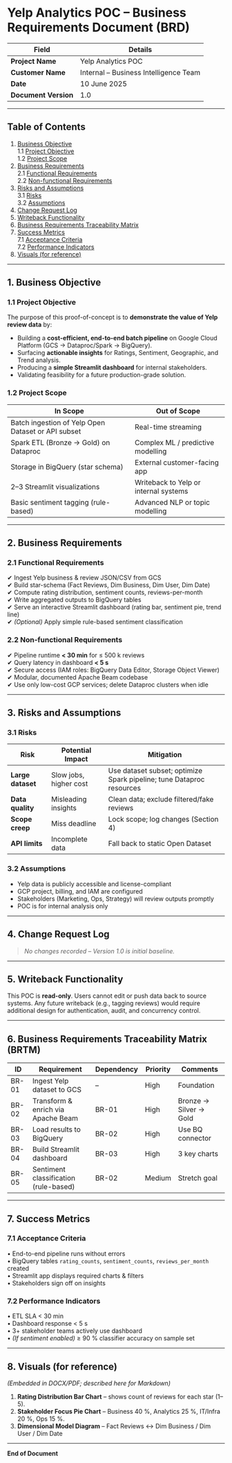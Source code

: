 # Yelp Analytics POC – Business Requirements Document (BRD)

| Field | Details |
|-------|---------|
| **Project Name** | Yelp Analytics POC |
| **Customer Name** | Internal – Business Intelligence Team |
| **Date** | 10 June 2025 |
| **Document Version** | 1.0 |

---

## Table of Contents
1. [Business Objective](#business-objective)  
   1.1 [Project Objective](#project-objective)  
   1.2 [Project Scope](#project-scope)  
2. [Business Requirements](#business-requirements)  
   2.1 [Functional Requirements](#functional-requirements)  
   2.2 [Non-functional Requirements](#non-functional-requirements)  
3. [Risks and Assumptions](#risks-and-assumptions)  
   3.1 [Risks](#risks)  
   3.2 [Assumptions](#assumptions)  
4. [Change Request Log](#change-request-log)  
5. [Writeback Functionality](#writeback-functionality)  
6. [Business Requirements Traceability Matrix](#brtm)  
7. [Success Metrics](#success-metrics)  
   7.1 [Acceptance Criteria](#acceptance-criteria)  
   7.2 [Performance Indicators](#performance-indicators)  
8. [Visuals (for reference)](#visuals)

---

## 1. Business Objective<a name="business-objective"></a>

### 1.1 Project Objective<a name="project-objective"></a>
The purpose of this proof-of-concept is to **demonstrate the value of Yelp review data** by:
- Building a **cost-efficient, end-to-end batch pipeline** on Google Cloud Platform (GCS → Dataproc/Spark → BigQuery).
- Surfacing **actionable insights** for Ratings, Sentiment, Geographic, and Trend analysis.
- Producing a **simple Streamlit dashboard** for internal stakeholders.
- Validating feasibility for a future production-grade solution.

### 1.2 Project Scope<a name="project-scope"></a>

| In Scope | Out of Scope |
|----------|--------------|
| Batch ingestion of Yelp Open Dataset or API subset | Real-time streaming |
| Spark ETL (Bronze → Gold) on Dataproc | Complex ML / predictive modelling |
| Storage in BigQuery (star schema) | External customer-facing app |
| 2–3 Streamlit visualizations | Writeback to Yelp or internal systems |
| Basic sentiment tagging (rule-based) | Advanced NLP or topic modelling |

---

## 2. Business Requirements<a name="business-requirements"></a>

### 2.1 Functional Requirements<a name="functional-requirements"></a>
✔ Ingest Yelp business & review JSON/CSV from GCS  
✔ Build star-schema (Fact Reviews, Dim Business, Dim User, Dim Date)  
✔ Compute rating distribution, sentiment counts, reviews-per-month  
✔ Write aggregated outputs to BigQuery tables  
✔ Serve an interactive Streamlit dashboard (rating bar, sentiment pie, trend line)  
✔ *(Optional)* Apply simple rule-based sentiment classification

### 2.2 Non-functional Requirements<a name="non-functional-requirements"></a>
✔ Pipeline runtime **< 30 min** for ≤ 500 k reviews  
✔ Query latency in dashboard **< 5 s**  
✔ Secure access (IAM roles: BigQuery Data Editor, Storage Object Viewer)  
✔ Modular, documented Apache Beam codebase  
✔ Use only low-cost GCP services; delete Dataproc clusters when idle

---

## 3. Risks and Assumptions<a name="risks-and-assumptions"></a>

### 3.1 Risks<a name="risks"></a>
| Risk | Potential Impact | Mitigation |
|------|-----------------|------------|
| **Large dataset** | Slow jobs, higher cost | Use dataset subset; optimize Spark pipeline; tune Dataproc resources |
| **Data quality** | Misleading insights | Clean data; exclude filtered/fake reviews |
| **Scope creep** | Miss deadline | Lock scope; log changes (Section 4) |
| **API limits** | Incomplete data | Fall back to static Open Dataset |

### 3.2 Assumptions<a name="assumptions"></a>
- Yelp data is publicly accessible and license-compliant  
- GCP project, billing, and IAM are configured  
- Stakeholders (Marketing, Ops, Strategy) will review outputs promptly  
- POC is for internal analysis only

---

## 4. Change Request Log<a name="change-request-log"></a>
> *No changes recorded – Version 1.0 is initial baseline.*

---

## 5. Writeback Functionality<a name="writeback-functionality"></a>
This POC is **read-only**. Users cannot edit or push data back to source systems. Any future writeback (e.g., tagging reviews) would require additional design for authentication, audit, and concurrency control.

---

## 6. Business Requirements Traceability Matrix (BRTM)<a name="brtm"></a>

| ID | Requirement | Dependency | Priority | Comments |
|----|-------------|------------|----------|----------|
| BR-01 | Ingest Yelp dataset to GCS | – | High | Foundation |
| BR-02 | Transform & enrich via Apache Beam | BR-01 | High | Bronze → Silver → Gold |
| BR-03 | Load results to BigQuery | BR-02 | High | Use BQ connector |
| BR-04 | Build Streamlit dashboard | BR-03 | High | 3 key charts |
| BR-05 | Sentiment classification (rule-based) | BR-02 | Medium | Stretch goal |

---

## 7. Success Metrics<a name="success-metrics"></a>

### 7.1 Acceptance Criteria<a name="acceptance-criteria"></a>
• End-to-end pipeline runs without errors  
• BigQuery tables `rating_counts`, `sentiment_counts`, `reviews_per_month` created  
• Streamlit app displays required charts & filters  
• Stakeholders sign off on insights

### 7.2 Performance Indicators<a name="performance-indicators"></a>
• ETL SLA < 30 min  
• Dashboard response < 5 s  
• 3+ stakeholder teams actively use dashboard  
• *(If sentiment enabled)* ≥ 90 % classifier accuracy on sample set

---

## 8. Visuals (for reference)<a name="visuals"></a>

*(Embedded in DOCX/PDF; described here for Markdown)*  

1. **Rating Distribution Bar Chart** – shows count of reviews for each star (1–5).  
2. **Stakeholder Focus Pie Chart** – Business 40 %, Analytics 25 %, IT/Infra 20 %, Ops 15 %.  
3. **Dimensional Model Diagram** – Fact Reviews ↔ Dim Business / Dim User / Dim Date  

---

**End of Document**
